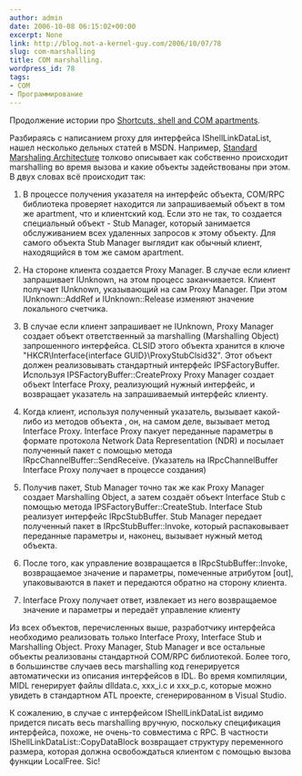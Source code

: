 ```yaml
---
author: admin
date: 2006-10-08 06:15:02+00:00
excerpt: None
link: http://blog.not-a-kernel-guy.com/2006/10/07/78
slug: com-marshalling
title: COM marshalling.
wordpress_id: 78
tags:
- COM
- Программирование
---
```


Продолжение истории про [Shortcuts, shell and COM apartments](http://blog.not-a-kernel-guy.com/2006/10/04/76).

Разбираясь с написанием proxy для интерфейса IShellLinkDataList, нашел несколько дельных статей в MSDN. Например, [Standard Marshaling Architecture](http://msdn.microsoft.com/library/default.asp?url=/library/en-us/dnesscom/html/chapter5apartments.asp) толково описывает как собственно происходит marshalling во время вызова и какие объекты задействованы при этом. В двух словах всё происходит так:

  1. В процессе получения указателя на интерфейс объекта, COM/RPC библиотека проверяет находится ли запрашиваемый объект в том же apartment, что и клиентский код. Если это не так, то создается специальный объект - Stub Manager, который занимается обслуживанием всех удаленных запросов к этому объекту. Для самого объекта Stub Manager выглядит как обычный клиент, находящийся в том же самом apartment.

  2. На стороне клиента создается Proxy Manager. В случае если клиент запрашивает IUnknown, на этом процесс заканчивается. Клиент получает IUnknown, указывающий на сам Proxy Manager. При этом IUnknown::AddRef и IUnknown::Release изменяют значение локального счетчика.

  3. В случае если клиент запрашивает не IUnknown, Proxy Manager создает объект ответственный за marshalling (Marshalling Object) запрошенного интерфейса. CLSID этого объекта хранится в ключе "HKCR\Interface\{interface GUID}\ProxyStubClsid32". Этот объект должен реализовывать стандартный интерфейс IPSFactoryBuffer. Используя IPSFactoryBuffer::CreateProxy Proxy Manager создает объект Interface Proxy, реализующий нужный интерфейс, и возвращает указатель на запрашиваемый интерфейс клиенту.

  4. Когда клиент, используя полученный указатель, вызывает какой-либо из методов объекта , он, на самом деле, вызывает метод Interface Proxy. Interface Proxy пакует переданные параметры в формате протокола Network Data Representation (NDR) и посылает полученный пакет с помощью метода IRpcChannelBuffer::SendReceive. (Указатель на IRpcChannelBuffer Interface Proxy получает в процессе создания)

  5. Получив пакет, Stub Manager точно так же как Proxy Manager создает Marshalling Object, а затем создаёт объект Interface Stub с помощью метода IPSFactoryBuffer::CreateStub. Interface Stub реализует интерфейс IRpcStubBuffer. Stub Manager передает полученный пакет в IRpcStubBuffer::Invoke, который распаковывает переданные параметры и, наконец, вызывает нужный метод объекта.

  6. После того, как управление возвращается в IRpcStubBuffer::Invoke, возвращаемое значение и параметры, помеченные атрибутом [out], упаковываются в пакет и передаются обратно на сторону клиента.

  7. Interface Proxy получает ответ, извлекает из него возвращаемое значение и параметры и передаёт управление клиенту

Из всех объектов, перечисленных выше, разработчику интерфейса необходимо реализовать только Interface Proxy, Interface Stub и Marshalling Object. Proxy Manager, Stub Manager и все остальные объекты реализованы стандартной COM/RPC библиотекой. Более того, в большинстве случаев весь marshalling код генерируется автоматически из описания интерфейсов в IDL. Во время компиляции, MIDL генерирует файлы dlldata.c, xxx_i.c и xxx_p.c, которые можно увидеть в стандартном ATL проекте, сгенерированном в Visual Studio.

К сожалению, в случае с интерфейсом IShellLinkDataList видимо придется писать весь marshalling вручную, поскольку спецификация интерфейса, похоже, не очень-то совместима с RPC. В частности IShellLinkDataList::CopyDataBlock возвращает структуру переменного размера, которая должна освобождаться клиентом с помощью вызова функции LocalFree. Sic!
